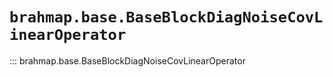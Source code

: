 # `brahmap.base.BaseBlockDiagNoiseCovLinearOperator`

::: brahmap.base.BaseBlockDiagNoiseCovLinearOperator
